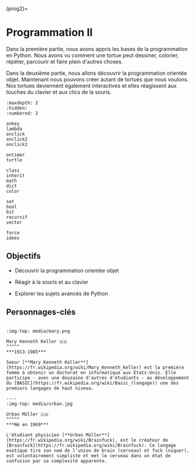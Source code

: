 (prog2)=
# Programmation II

Dans la première partie, nous avons appris les bases de la programmation en Python. Nous avons vu comment une tortue peut dessiner, colorier, répéter, parcourir et faire plein d'autres choses.

Dans la deuxième partie, nous allons découvrir la programmation orientée objet. Maintenant nous pouvons créer autant de tortues que nous voulons. Nos tortues deviennent également interactives et elles réagissent aux touches du clavier et aux clics de la souris.

```{toctree}
:maxdepth: 2
:hidden:
:numbered: 2

onkey
lambda
onclick
onclick2
onclick3

ontimer
turtle

class
inherit
math
dict
color

set
bool
bit
recursif
vector

force
idees
```

## Objectifs

* Découvrir la programmation orientée objet

* Réagir à la souris et au clavier

* Explorer les sujets avancés de Python

## Personnages-clés

````{panels}

:img-top: media/mary.png

Mary Kenneth Keller 🇺🇸
^^^^^
***1913-1985***

Soeur [**Mary Kenneth Keller**](https://fr.wikipedia.org/wiki/Mary_Kenneth_Keller) est la première femme à obtenir un doctorat en informatique aux États-Unis. Elle participe - avec une douzaine d'autres d'étudiants - au développement du [BASIC](https://fr.wikipedia.org/wiki/Basic_(langage)) une des premiers langages de haut niveau.

----
:img-top: media/urban.jpg

Urban Müller 🇨🇭
^^^^^
***Né en 1969***

L'étudiant physicien [**Urban Müller**](https://fr.wikipedia.org/wiki/Brainfuck), est le créateur de [Brainfuck](https://fr.wikipedia.org/wiki/Brainfuck). Ce langage exotique tire son nom de l’union de brain (cerveau) et fuck (niquer), est volontairement simpliste et met le cerveau dans un état de confusion par sa complexité apparente.
````
